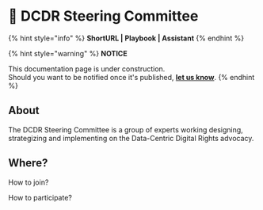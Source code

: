 # 📑 DCDR Steering Committee

{% hint style="info" %}
**ShortURL | Playbook | Assistant**
{% endhint %}



{% hint style="warning" %}
**NOTICE**

This documentation page is under construction.\
Should you want to be notified once it's published, [**let us know**](https://tiof.click/TIOFTarianUpdatesService).
{% endhint %}



## About

The DCDR Steering Committee is a group of experts working designing, strategizing and implementing on the Data-Centric Digital Rights advocacy.

## Where?





How to join?



How to participate?

